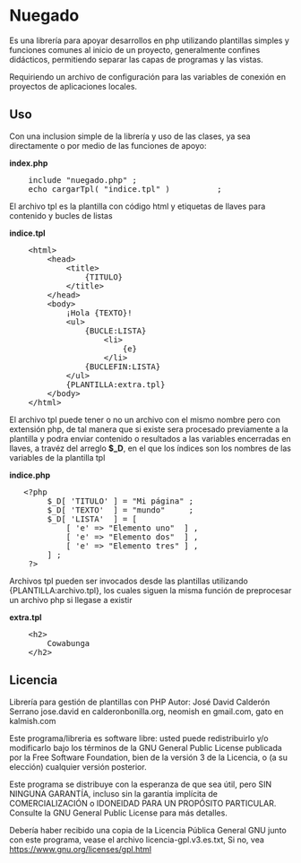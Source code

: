 # Nuegado

Es una librería para apoyar desarrollos en php utilizando plantillas simples y funciones comunes al inicio de un proyecto, generalmente confines didácticos, permitiendo separar las capas de programas y las vistas.

Requiriendo un archivo de configuración para las variables de conexión en proyectos de aplicaciones locales.

## Uso

Con una inclusion simple de la librería y uso de las clases, ya sea directamente o por medio de las funciones de apoyo:

**index.php**
<pre>
    include "nuegado.php" ;
    echo cargarTpl( "indice.tpl" )          ;
</pre>

El archivo tpl es la plantilla con código html y etiquetas de llaves para contenido y bucles de listas

**indice.tpl**
<pre>
    &lt;html&gt;
        &lt;head&gt;
            &lt;title&gt;
                {TITULO}
            &lt;/title&gt;
        &lt;/head&gt;
        &lt;body&gt;
            ¡Hola {TEXTO}!
            &lt;ul&gt;
                {BUCLE:LISTA}
                    &lt;li&gt;
                        {e}
                    &lt;/li&gt;
                {BUCLEFIN:LISTA}
            &lt;/ul&gt;
            {PLANTILLA:extra.tpl}
        &lt;/body&gt;
    &lt;/html&gt;
</pre>

El archivo tpl puede tener o no un archivo con el mismo nombre pero con extensión php, de tal manera que si existe sera procesado previamente a la plantilla y podra enviar contenido o resultados a las variables encerradas en llaves, a travéz del arreglo **$_D**, en el que los índices son los nombres de las variables de la plantilla tpl

**indice.php**
<pre>
   &lt;?php
        $_D[ 'TITULO' ] = "Mi página" ;
        $_D[ 'TEXTO'  ] = "mundo"     ;
        $_D[ 'LISTA'  ] = [
            [ 'e' => "Elemento uno"  ] ,
            [ 'e' => "Elemento dos"  ] ,
            [ 'e' => "Elemento tres" ] ,
        ] ;
    ?&gt;
</pre>

Archivos tpl pueden ser invocados desde las plantillas utilizando {PLANTILLA:archivo.tpl}, los cuales siguen la misma función de preprocesar un archivo php si llegase a existir

**extra.tpl**
<pre>
    &lt;h2&gt;
        Cowabunga
    &lt;/h2&gt;
</pre>

## Licencia

Librería para gestión de plantillas con PHP
Autor: José David Calderón Serrano
jose.david en calderonbonilla.org, neomish en gmail.com, gato en kalmish.com

Este programa/libreria es software libre: usted puede redistribuirlo y/o modificarlo bajo los términos de la GNU General Public License publicada por la Free Software Foundation, bien de la versión 3 de la Licencia, o (a su elección) cualquier versión posterior.

Este programa se distribuye con la esperanza de que sea útil, pero SIN NINGUNA GARANTÍA, incluso sin la garantía implícita de COMERCIALIZACIÓN o IDONEIDAD PARA UN PROPÓSITO PARTICULAR. Consulte la GNU General Public License para más detalles.

Debería haber recibido una copia de la Licencia Pública General GNU junto con este programa, vease el archivo licencia-gpl.v3.es.txt, Si no, vea https://www.gnu.org/licenses/gpl.html
